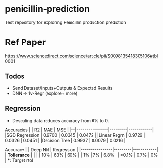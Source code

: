 # penicillin-prediction
Test repository for exploring Penicillin production prediction

# Ref Paper
https://www.sciencedirect.com/science/article/pii/S0098135418305106#tbl0001


## Todos
- Send Dataset/Inputs+Outputs & Expected Results
- DNN -> 1v-Regr (explore+ more)

## Regression
- Descaling data reduces accuracy from 6% to 0.

Accuracies
| |   R2             | MAE | MSE |
|--|----------------|---------|------------|
|SGD Regression | 0.9700 |  0.0345     |     0.0472 |
|Linear Regrn | 0.9726 |  0.0326     |     0.0451       |
|Decision Tree | 0.9937 |  0.0079     |     0.0216       |


<!--
Penicillin is produced by the fungus Penicillium chrysogenum which requires lactose, other sugars, and a source of nitrogen (in this case a yeast extract) in the medium to grow well. -->

Accuracy
|                | Deep NN | Regression |
|----------------|---------|------------|
| **Tollerance** |         |            |
| 10%            | 63%     | 60%         |
| 1%             | 7%      | 6.8%        |
| *0.1%          | 0.7%    | 0%        |
\*: Target rtol

<style>
    tr:nth-child(2) td:nth-child(2){
        background: #2f2;
        color: #fff;
    }
    tr:nth-child(3) td:nth-child(2){
        background: #ff4;
        color: #000;
    }
    tr:nth-child(4) td:nth-child(2){
        background: #f44;
        color: #fff;
    }
</style>